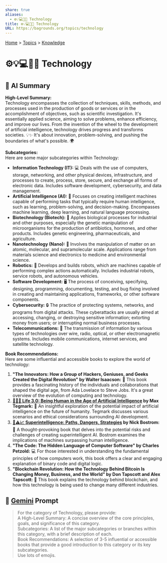 ```yaml
---
share: true
aliases:
  - ⚙️💡💻🤖📡 Technology
title: ⚙️💡💻🤖📡 Technology
URL: https://bagrounds.org/topics/technology
---
```

[Home](../index.md) > [Topics](./index.md) > [Knowledge](./a-hierarchical-view-of-human-knowledge.md)  
# ⚙️💡💻🤖📡 Technology  
## 🤖 AI Summary  
**High-Level Summary:**  
Technology encompasses the collection of techniques, skills, methods, and processes used in the production of goods or services or in the accomplishment of objectives, such as scientific investigation. It's essentially applied science, aiming to solve problems, enhance efficiency, and improve our lives. From the invention of the wheel to the development of artificial intelligence, technology drives progress and transforms societies. 💡✨ It's about innovation, problem-solving, and pushing the boundaries of what's possible. 🌍  
  
**Subcategories:**  
Here are some major subcategories within Technology:  
  
* **Information Technology (IT):** 💻 Deals with the use of computers, storage, networking, and other physical devices, infrastructure, and processes to create, process, store, secure, and exchange all forms of electronic data. Includes software development, cybersecurity, and data management.  
* **Artificial Intelligence (AI):** 🤖 Focuses on creating intelligent machines capable of performing tasks that typically require human intelligence, such as learning, problem-solving, and decision-making. Encompasses machine learning, deep learning, and natural language processing.  
* **Biotechnology (Biotech):** 🧬 Applies biological processes for industrial and other purposes, especially the genetic manipulation of microorganisms for the production of antibiotics, hormones, and other products. Includes genetic engineering, pharmaceuticals, and agriculture.  
* **Nanotechnology (Nano):** 🔬 Involves the manipulation of matter on an atomic, molecular, and supramolecular scale. Applications range from materials science and electronics to medicine and environmental science.  
* **Robotics:** 🤖 Develops and builds robots, which are machines capable of performing complex actions automatically. Includes industrial robots, service robots, and autonomous vehicles.  
* **Software Development:** 🖥️ The process of conceiving, specifying, designing, programming, documenting, testing, and bug fixing involved in creating and maintaining applications, frameworks, or other software components.  
* **Cybersecurity:** 🔒 The practice of protecting systems, networks, and programs from digital attacks. These cyberattacks are usually aimed at accessing, changing, or destroying sensitive information; extorting money from users; or interrupting normal business processes.  
* **Telecommunications:** 📡 The transmission of information by various types of technologies over wire, radio, optical, or other electromagnetic systems. Includes mobile communications, internet services, and satellite technology.  
  
**Book Recommendations:**  
Here are some influential and accessible books to explore the world of technology:  
  
1. **"The Innovators: How a Group of Hackers, Geniuses, and Geeks Created the Digital Revolution" by Walter Isaacson:** 📖 This book provides a fascinating history of the individuals and collaborations that shaped the digital age, from Ada Lovelace to Steve Jobs. It's a great overview of the evolution of computing and technology.  
2. **[🧬👥💾 Life 3.0: Being Human in the Age of Artificial Intelligence](../books/life-3-0.md) by Max Tegmark:** 🧠 An insightful exploration of the potential impact of artificial intelligence on the future of humanity. Tegmark discusses various scenarios and ethical considerations surrounding AI development.  
3. **[🤖⚠️📈 Superintelligence: Paths, Dangers, Strategies](../books/superintelligence-paths-dangers-strategies.md) by Nick Bostrom:** 🤯 A thought-provoking book that delves into the potential risks and challenges of creating superintelligent AI. Bostrom examines the implications of machines surpassing human intelligence.  
4. **"The Code: The Hidden Language of Computer Software" by Charles Petzold:** 💻 For those interested in understanding the fundamental principles of how computers work, this book offers a clear and engaging explanation of binary code and digital logic.  
5. **"Blockchain Revolution: How the Technology Behind Bitcoin Is Changing Money, Business, and the World" by Don Tapscott and Alex Tapscott:** 🔗 This book explains the technology behind blockchain, and how this technology is being used to change many different industries.  
  
## 💬 [Gemini](https://gemini.google.com/app) Prompt  
> For the category of Technology, please provide:  
A High-Level Summary: A concise overview of the core principles, goals, and significance of this category.  
Subcategories: A list of the major subcategories or branches within this category, with a brief description of each.  
Book Recommendations: A selection of 3-5 influential or accessible books that provide a good introduction to this category or its key subcategories.  
Use lots of emojis.